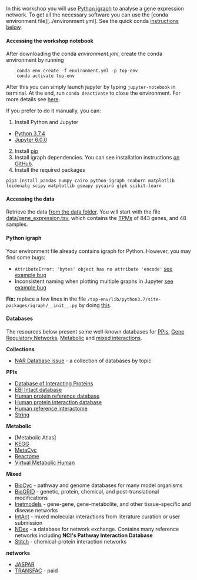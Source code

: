 
In this workshop you will use [Python igraph][1] to analyse a gene expression network. To get all the
necessary software you can use the [conda environment file][../environment.yml]. See the quick conda 
[instructions below](#conda-instructions).


#### Accessing the workshop notebook

After downloading the conda *environment.yml*, create the conda environment by running
```
	conda env create -f environment.yml -p top-env
	conda activate top-env
```

After this you can simply launch jupyter by typing `jupyter-notebook` in 
terminal. At the end, run `conda deactivate` to close the environment. For more details see [here][5].  

If you prefer to do it manually, you can:
1. Install Python and Jupyter
- [Python 3.7.4](https://www.python.org/downloads/)
- [Jupyter 6.0.0](https://jupyter-notebook.readthedocs.io/en/stable/)
2. Install [pip][6]
3. Install igraph dependencies. You can see installation instructions [on GitHub][1].
4. Install the required packages 
```
pip3 install pandas numpy cairo python-igraph seaborn matplotlib leidenalg scipy matplotlib gseapy pycairo glpk scikit-learn
```

#### Accessing the data
Retrieve the data [from the data folder](data/). You will start with the file [data/gene_expression.tsv](data/gene_expression.tsv), which contains the [TPMs][7] of 843 genes, and 48 samples.

#### Python igraph

Your environment file already contains igraph for Python. However, you may find some bugs:
- `AttributeError: 'bytes' object has no attribute 'encode'` [see example bug][2]
- Inconsistent naming when plotting multiple graphs in Jupyter [see example bug][3]

**Fix:** replace a few lines in the file `/top-env/lib/python3.7/site-packages/igraph/__init__.py` by doing [this][4].


#### Databases

The resources below present some well-known databases for [PPIs](#ppis), [Gene Regulatory Networks](#gene-regulatory-networks), [Metabolic](#metabolic) and [mixed interactions](#mixed).

**Collections**  
- [NAR Database issue][13] - a collection of databases by topic

**PPIs**  
- [Database of Interacting Proteins][12]
- [EBI Intact database](http://string-db.org/)
- [Human protein reference database](http://www.hprd.org/)
- [Human protein interaction database](http://wilab.inha.ac.kr/hpid/webforms/intro.aspx)
- [Human reference interactome](http://interactome.baderlab.org/)
- [String](https://string-db.org/cgi/input.pl) 

**Metabolic**  
- [Metabolic Atlas]
- [KEGG][15]
- [MetaCyc][14]
- [Reactome][8]
- [Virtual Metabolic Human][9]


**Mixed**  
- [BioCyc][10] - pathway and genome databases for many model organisms
- [BioGRID](https://thebiogrid.org/) - genetic, protein, chemical, and post-translational modifications
- [Inetmodels](http://inetmodels.com/) - gene-gene, gene-metabolite, and other tissue-specific and disease networks
- [IntAct](https://www.ebi.ac.uk/intact/) - mixed molecular interactions from literature curation or user submission
- [NDex][11] - a database for network exchange. Contains many reference networks including **NCI's Pathway Interaction Database**
- [Stitch](http://stitch.embl.de/) - chemical-protein interaction networks

**networks**  
- [JASPAR](http://jaspar.genereg.net/)
- [TRANSFAC](http://genexplain.com/transfac/) - paid


[1]: https://github.com/igraph/python-igraph
[2]: https://github.com/igraph/python-igraph/issues/88#issuecomment-275945879
[3]: https://github.com/igraph/python-igraph/issues/243#issue-484047476
[4]: https://github.com/igraph/python-igraph/pull/148/files
[5]: ../conda_instructions.md
[6]: https://pip.readthedocs.io/en/latest/installing/
[7]: https://www.rna-seqblog.com/rpkm-fpkm-and-tpm-clearly-explained/
[8]: http://www.reactome.org
[9]: https://www.vmh.life/#home
[10]: http://biocyc.org/
[11]: https://home.ndexbio.org/index/
[12]: https://dip.doe-mbi.ucla.edu/dip/Main.cgi
[13]: http://www.oxfordjournals.org/nar/database/c
[14]: https://metacyc.org/
[15]: https://www.genome.jp/kegg/
[16]: https://www.metabolicatlas.org/
